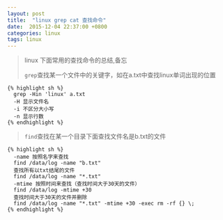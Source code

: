 ```yaml
---
layout: post
title:  "linux grep cat 查找命令"
date:  2015-12-04 22:37:00 +0800
categories: linux
tags: linux
---
```



> linux 下面常用的查找命令的总结,备忘
> 
> `grep`查找某一个文件中的关键字，如在a.txt中查找linux单词出现的位置

    {% highlight sh %}
      grep -Hin 'linux' a.txt
      -H 显示文件名
      -i 不区分大小写
      -n 显示行数
    {% endhighlight %}


> `find`查找在某一个目录下面查找文件名是b.txt的文件

    {% highlight sh %}
      -name 按照名字来查找
      find /data/log -name "b.txt"
      查找所有以txt结尾的文件
      find /data/log -name "*.txt" 
      -mtime 按照时间来查找（查找时间大于30天的文件）
      find /data/log -mtime +30
      查找时间大于30天的文件并删除
      find /data/log -name "*.txt" -mtime +30 -exec rm -rf {} \;
    {% endhighlight %}
